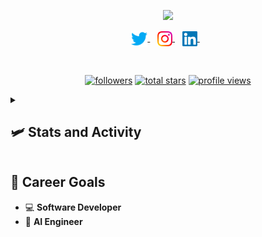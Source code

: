 <p align="center">
    <a href="https://github.com/MB-44/readme-typing-svg">
    <img src="https://readme-typing-svg.herokuapp.com/?lines=Hello%20World!;I'm%20Menath%20Baddegama;MB-44;Game%20Developer;Full%20Stack%20Developer;Passionate%20Developer;Open-Source%20Enthusiast;&font=Fira%20Code&center=true&width=440&height=45&color=3b56d1&vCenter=true&size=28">
    </a>
</p>

<p align="center">
    
<a href="https://twitter.com/itsmenathbadde" target="_blank">
    <img align="center" alt="Menath | Twitter" width="26px" src="https://github.com/MB-44/mb-44/blob/main/src/twitter.svg"/>
</a> &nbsp;&nbsp;
<a href="https://www.instagram.com/_itzmenaa_" target="_blank">
    <img align="center" alt="Menath | Instagram" width="24px" src="https://github.com/MB-44/mb-44/blob/main/src/instagram.svg"/>
</a> &nbsp;&nbsp;
<a href="https://www.linkedin.com/in/itsmenathbadde" target="_blank">
  <img align="center" alt="Menath | Linkedin" width="24px" src="https://github.com/MB-44/mb-44/blob/main/src/linkedin.svg" />
</a> &nbsp;&nbsp;
</p>

<br/>

<p align="center">
    <a href="https://github.com/MB-44?tab=followers">
         <img alt="followers" title="Follow me on Github" src="https://custom-icon-badges.herokuapp.com/github/followers/MB-44?color=236ad3&labelColor=1155ba&style=for-the-badge&logo=person-add&label=Follow&logoColor=white"/></a>
    <a href="https://github.com/MB-44?tab=repositories&sort=stargazers">
        <img alt="total stars" title="Total stars on github"src="https://custom-icon-badges.herokuapp.com/github/stars/MB-44?color=55960c&style=for-the-badge&labelColor=488207&logo=star"/></a>
    <a href="https://github.com/MB-44?tab=profile" >
        <img alt="profile views" title="profile views" src="https://komarev.com/ghpvc/?username=MB-44&style=flat-square&color=green" style="width: 120px; height: 28px;"/></a>
</p>

<details>
    <summary><h2>🛩️ Stats and Activity</h2></summary>
    <h3> Streak Stats</h3>
    <p>
        <a href="https://github.com/MB-44/github-readme-streak-stats">
        <img title="🔥 Get streak stats for your profile at git.io/streak-stats" alt="MB-44 Streak" src="https://github-readme-streak-stats-9m8ugfa77-denvercoder1.vercel.app/?user=MB-44&theme=monokai-metallian&hide_border=true">
        </a>
    </p>
    <h3>Github Profile Stats</h3>
        <a href="https://github.com/anuraghazra/github-readme-stats"><img alt="MB-44's Github Stats" src="https://denvercoder1-github-readme-stats.vercel.app/api/?username=MB-44&show_icons=true&include_all_commits=true&count_private=true&theme=react&hide_border=true&bg_color=1F222E&title_color=F85D7F&icon_color=F8D866" height="192px"></a>
<!--     ![Top Langs](https://github-readme-stats.vercel.app/api/top-langs/?username=dileepadev&layout=compact&theme=dark&bg_color=0d1117&hide_border=true&langs_count=18) -->
        <a href="https://github.com/anuraghazra/github-readme-stats"><img alt="MB-44's Top Languages" src="https://denvercoder1-github-readme-stats.vercel.app/api/top-langs/?username=MB-44&langs_count=8&layout=compact&theme=react&hide_border=true&bg_color=1F222E&title_color=F85D7F&icon_color=F8D866&hide=Jupyter%20Notebook,Roff" height="192px"/></a>
  <br/>
        <a href="https://github.com/ashutosh00710/github-readme-activity-graph"><img alt="DenverCoder1's Activity Graph" src="https://github-readme-activity-graph.vercel.app/graph/?username=MB-44&bg_color=1F222E&color=F8D866&line=F85D7F&point=FFFFFF&hide_border=true" /></a>


</details>

## 🌠 Career Goals

- 💻 **Software Developer**
- 🤖 **AI Engineer**
